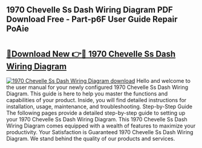 ## 1970 Chevelle Ss Dash Wiring Diagram PDF Download Free - Part-p6F User Guide Repair PoAie

# <h2><a href="http://dfs0ttd.blite.top/?on=1970+Chevelle+Ss+Dash+Wiring+Diagram">🔗Download New 👉🔴 1970 Chevelle Ss Dash Wiring Diagram</a></h2>

[![1970 Chevelle Ss Dash Wiring Diagram download](https://i.imgur.com/lujVjoI.png)](http://dfs0ttd.blite.top/?on=1970+Chevelle+Ss+Dash+Wiring+Diagram)
Hello and welcome to the user manual for your newly configured 1970 Chevelle Ss Dash Wiring Diagram. This guide is here to help you master the functions and capabilities of your product. Inside, you will find detailed instructions for installation, usage, maintenance, and troubleshooting. Step-by-Step Guide The following pages provide a detailed step-by-step guide to setting up your 1970 Chevelle Ss Dash Wiring Diagram. This 1970 Chevelle Ss Dash Wiring Diagram comes equipped with a wealth of features to maximize your productivity. Your Satisfaction is Guaranteed 1970 Chevelle Ss Dash Wiring Diagram. We stand behind the quality of our products and services.
